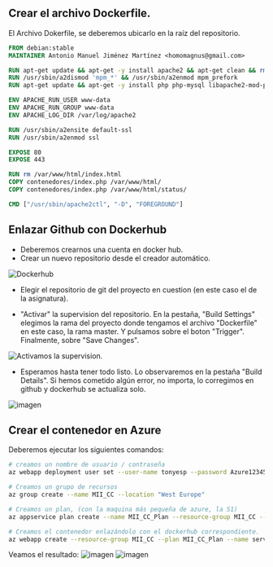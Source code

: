 ## Crear el archivo Dockerfile.

El Archivo Dokerfile, se deberemos ubicarlo en la raíz del repositorio. 

```Dockerfile
FROM debian:stable
MAINTAINER Antonio Manuel Jiménez Martínez <homomagnus@gmail.com>

RUN apt-get update && apt-get -y install apache2 && apt-get clean && rm -rf /var/lib/apt/lists/*
RUN /usr/sbin/a2dismod 'mpm_*' && /usr/sbin/a2enmod mpm_prefork
RUN apt-get update && apt-get -y install php php-mysql libapache2-mod-php && apt-get clean && rm -r /var/lib/apt/lists/*

ENV APACHE_RUN_USER www-data
ENV APACHE_RUN_GROUP www-data
ENV APACHE_LOG_DIR /var/log/apache2

RUN /usr/sbin/a2ensite default-ssl
RUN /usr/sbin/a2enmod ssl

EXPOSE 80
EXPOSE 443

RUN rm /var/www/html/index.html
COPY contenedores/index.php /var/www/html/
COPY contenedores/index.php /var/www/html/status/

CMD ["/usr/sbin/apache2ctl", "-D", "FOREGROUND"]
```

## Enlazar Github con Dockerhub

- Deberemos crearnos una cuenta en docker hub.
- Crear un nuevo repositorio desde el creador automático.

![Dockerhub](https://user-images.githubusercontent.com/6977775/34750542-d8df7de8-f5a7-11e7-9119-7cd6758eea47.png)

- Elegir el repositorio de git del proyecto en cuestion (en este caso el de la asignatura).

- "Activar" la supervision del repositorio. En la pestaña, "Build Settings" elegimos la rama del proyecto donde tengamos el archivo "Dockerfile" en este caso, la rama master. Y pulsamos sobre el boton "Trigger". Finalmente, sobre "Save Changes".


![Activamos la supervision.](https://user-images.githubusercontent.com/6977775/34750700-d357206e-f5a8-11e7-9cfd-14bd1fa4ea86.png)

- Esperamos hasta tener todo listo. Lo observaremos en la pestaña "Build Details". Si hemos cometido algún error, no importa, lo corregimos en github y dockerhub se actualiza solo.

![imagen](https://user-images.githubusercontent.com/6977775/34750773-3de09f5a-f5a9-11e7-98b0-8ac7ec82092a.png)

## Crear el contenedor en Azure

Deberemos ejecutar los siguientes comandos:
```bash
# creamos un nombre de usuario / contraseña
az webapp deployment user set --user-name tonyesp --password Azure123456

# Creamos un grupo de recursos
az group create --name MII_CC --location "West Europe"

# Creamos un plan, (con la maquina más pequeña de azure, la S1)
az appservice plan create --name MII_CC_Plan --resource-group MII_CC --sku S1 --is-linux

# Creamos el contenedor enlazándolo con el dockerhub correspondiente.
az webapp create --resource-group MII_CC --plan MII_CC_Plan --name servicioTony --deployment-container-image-name tonyesp/dockertesting
```

Veamos el resultado:
![imagen](https://user-images.githubusercontent.com/6977775/34750968-353cd390-f5aa-11e7-9692-74fd908701f6.png)
![imagen](https://user-images.githubusercontent.com/6977775/34751009-76d64d90-f5aa-11e7-87cd-9ea6c7f8e291.png)
